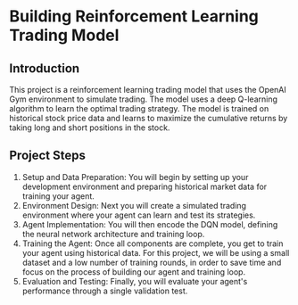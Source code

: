 # Building Reinforcement Learning Trading Model

## Introduction

This project is a reinforcement learning trading model that uses the OpenAI Gym environment to simulate trading. The model uses a deep Q-learning algorithm to learn the optimal trading strategy. The model is trained on historical stock price data and learns to maximize the cumulative returns by taking long and short positions in the stock.

## Project Steps

1. Setup and Data Preparation: You will begin by setting up your development environment and preparing historical market data for training your agent.
2. Environment Design: Next you will create a simulated trading environment where your agent can learn and test its strategies.
3. Agent Implementation: You will then encode the DQN model, defining the neural network architecture and training loop.
4. Training the Agent: Once all components are complete, you get to train your agent using historical data. For this project, we will be using a small dataset and a low number of training rounds, in order to save time and focus on the process of building our agent and training loop.
5. Evaluation and Testing: Finally, you will evaluate your agent's performance through a single validation test.